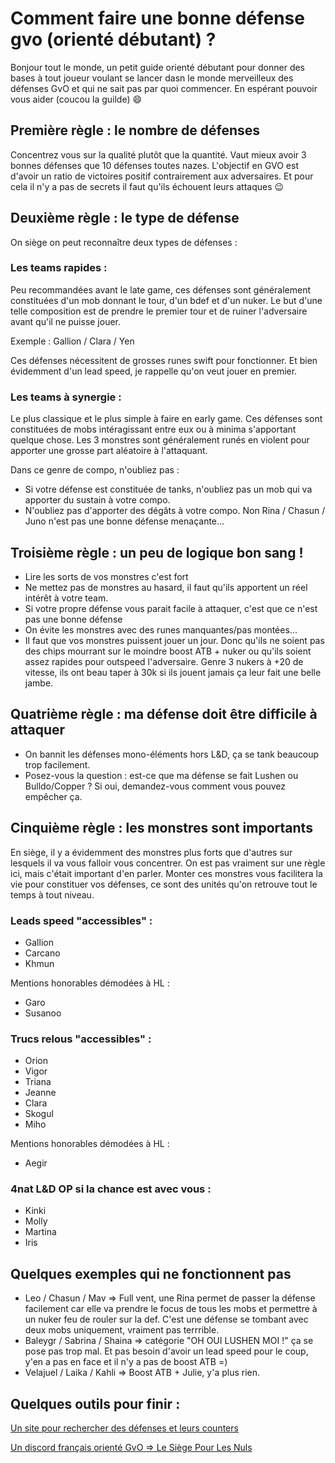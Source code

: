 # Comment faire une bonne défense gvo (orienté débutant) ?

Bonjour tout le monde, un petit guide orienté débutant pour donner des bases à tout joueur voulant se lancer dasn le monde merveilleux des défenses GvO et qui ne sait pas par quoi commencer. En espérant pouvoir vous aider (coucou la guilde) :smile:

## Première règle : le nombre de défenses
Concentrez vous sur la qualité plutôt que la quantité. Vaut mieux avoir 3 bonnes défenses que 10 défenses toutes nazes.
L'objectif en GVO est d'avoir un ratio de victoires positif contrairement aux adversaires. Et pour cela il n'y a pas de secrets il faut qu'ils échouent leurs attaques :wink:

## Deuxième règle : le type de défense
On siège on peut reconnaître deux types de défenses :
### Les teams rapides :
Peu recommandées avant le late game, ces défenses sont généralement constituées d'un mob donnant le tour, d'un bdef et d'un nuker. Le but d'une telle composition est de prendre le premier tour et de ruiner l'adversaire avant qu'il ne puisse jouer.

Exemple : Gallion / Clara / Yen

Ces défenses nécessitent de grosses runes swift pour fonctionner. Et bien évidemment d'un lead speed, je rappelle qu'on veut jouer en premier.
### Les teams à synergie :
Le plus classique et le plus simple à faire en early game. Ces défenses sont constituées de mobs intéragissant entre eux ou à minima s'apportant quelque chose. Les 3 monstres sont généralement runés en violent pour apporter une grosse part aléatoire à l'attaquant.

Dans ce genre de compo, n'oubliez pas :
- Si votre défense est constituée de tanks, n'oubliez pas un mob qui va apporter du sustain à votre compo.
- N'oubliez pas d'apporter des dégâts à votre compo. Non Rina / Chasun / Juno n'est pas une bonne défense menaçante...

## Troisième règle : un peu de logique bon sang !
- Lire les sorts de vos monstres c'est fort
- Ne mettez pas de monstres au hasard, il faut qu'ils apportent un réel intérêt à votre team.
- Si votre propre défense vous parait facile à attaquer, c'est que ce n'est pas une bonne défense
- On évite les monstres avec des runes manquantes/pas montées...
- Il faut que vos monstres puissent jouer un jour. Donc qu'ils ne soient pas des chips mourrant sur le moindre boost ATB + nuker ou qu'ils soient assez rapides pour outspeed l'adversaire. Genre 3 nukers à +20 de vitesse, ils ont beau taper à 30k si ils jouent jamais ça leur fait une belle jambe.

## Quatrième règle : ma défense doit être difficile à attaquer
- On bannit les défenses mono-éléments hors L&D, ça se tank beaucoup trop facilement.
- Posez-vous la question : est-ce que ma défense se fait Lushen ou Bulldo/Copper ? Si oui, demandez-vous comment vous pouvez empêcher ça.

## Cinquième règle : les monstres sont importants
En siège, il y a évidemment des monstres plus forts que d'autres sur lesquels il va vous falloir vous concentrer. On est pas vraiment sur une règle ici, mais c'était important d'en parler. Monter ces monstres vous facilitera la vie pour constituer vos défenses, ce sont des unités qu'on retrouve tout le temps à tout niveau.

### Leads speed "accessibles" :
- Gallion
- Carcano
- Khmun

Mentions honorables démodées à HL :
- Garo
- Susanoo

### Trucs relous "accessibles" :
- Orion
- Vigor
- Triana
- Jeanne
- Clara
- Skogul
- Miho

Mentions honorables démodées à HL :
- Aegir

### 4nat L&D OP si la chance est avec vous :
- Kinki
- Molly
- Martina
- Iris


## Quelques exemples qui ne fonctionnent pas
- Leo / Chasun / Mav => Full vent, une Rina permet de passer la défense facilement car elle va prendre le focus de tous les mobs et permettre à un nuker feu de rouler sur la def. C'est une défense se tombant avec deux mobs uniquement, vraiment pas terrrible.
- Baleygr / Sabrina / Shaina => catégorie "OH OUI LUSHEN MOI !" ça se pose pas trop mal. Et pas besoin d'avoir un lead speed pour le coup, y'en a pas en face et il n'y a pas de boost ATB =)
- Velajuel / Laika / Kahli => Boost ATB + Julie, y'a plus rien.

## Quelques outils pour finir :
[Un site pour rechercher des défenses et leurs counters](https://swgt.io/3mdc/)

[Un discord français orienté GvO => Le Siège Pour Les Nuls](https://discord.gg/NUqaMK43eU)

